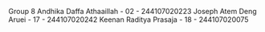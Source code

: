 Group 8
Andhika Daffa Athaaillah - 02 -  244107020223
Joseph Atem Deng Aruei - 17 - 244107020242
Keenan Raditya Prasaja - 18 - 244107020075 
